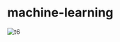 # machine-learning

![t6](https://github.com/LucasMateus500/machine-learning/assets/126467107/5d24c202-c646-4217-a42f-2d29a4d7cf25)
